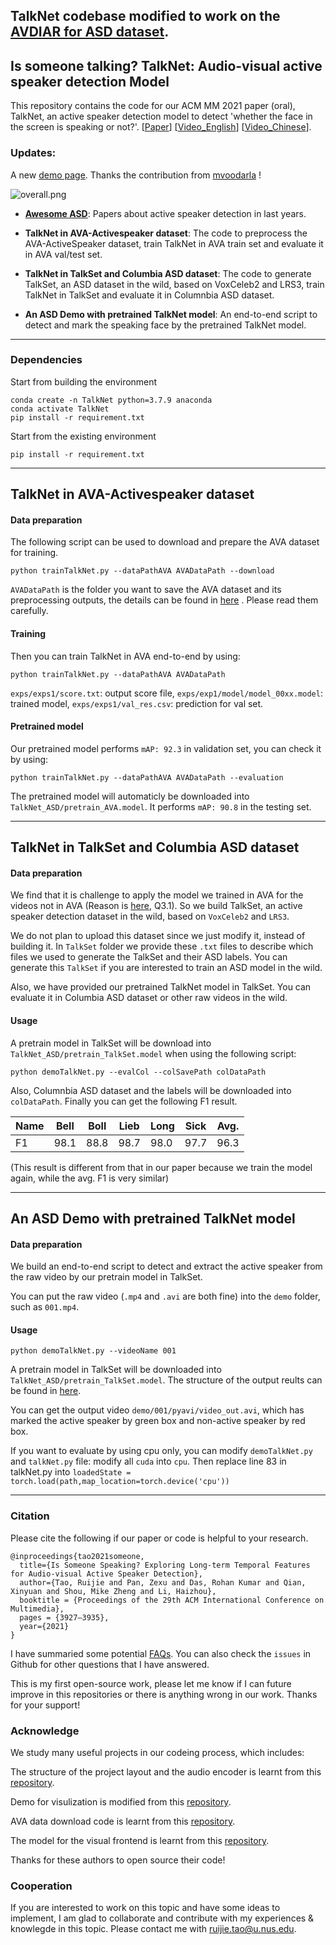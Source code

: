 ## TalkNet codebase modified to work on the [AVDIAR for ASD dataset](https://github.com/UTDTianGroup/AVDIAR2ASD).

## Is someone talking? TalkNet: Audio-visual active speaker detection Model

This repository contains the code for our ACM MM 2021 paper (oral), TalkNet, an active speaker detection model to detect 'whether the face in the screen is speaking or not?'. [[Paper](https://arxiv.org/pdf/2107.06592.pdf)]    [[Video_English](https://youtu.be/C6bpAgI9zxE)]    [[Video_Chinese](https://www.bilibili.com/video/bv1Yw411d7HG)].

### Updates:

A new [demo page](https://www.sievedata.com/functions/sieve/talknet-asd). Thanks the contribution from [mvoodarla](https://github.com/mvoodarla) !

![overall.png](utils/overall.png)

- [**Awesome ASD**](https://github.com/TaoRuijie/TalkNet_ASD/blob/main/awesomeASD.md): Papers about active speaker detection in last years.

- **TalkNet in AVA-Activespeaker dataset**: The code to preprocess the AVA-ActiveSpeaker dataset, train TalkNet in AVA train set and evaluate it in AVA val/test set. 

- **TalkNet in TalkSet and Columbia ASD dataset**: The code to generate TalkSet, an ASD dataset in the wild, based on VoxCeleb2 and LRS3, train TalkNet in TalkSet and evaluate it in Columnbia ASD dataset.

- **An ASD Demo with pretrained TalkNet model**: An end-to-end script to detect and mark the speaking face by the pretrained TalkNet model. 

***

### Dependencies

Start from building the environment
```
conda create -n TalkNet python=3.7.9 anaconda
conda activate TalkNet
pip install -r requirement.txt
```

Start from the existing environment
```
pip install -r requirement.txt
```

***

## TalkNet in AVA-Activespeaker dataset

#### Data preparation

The following script can be used to download and prepare the AVA dataset for training.

```
python trainTalkNet.py --dataPathAVA AVADataPath --download 
```

`AVADataPath` is the folder you want to save the AVA dataset and its preprocessing outputs, the details can be found in [here](https://github.com/TaoRuijie/TalkNet_ASD/blob/main/utils/tools.py#L34) . Please read them carefully.

#### Training
Then you can train TalkNet in AVA end-to-end by using:
```
python trainTalkNet.py --dataPathAVA AVADataPath
```
`exps/exps1/score.txt`: output score file, `exps/exp1/model/model_00xx.model`: trained model, `exps/exps1/val_res.csv`: prediction for val set.

#### Pretrained model
Our pretrained model performs `mAP: 92.3` in validation set, you can check it by using: 
```
python trainTalkNet.py --dataPathAVA AVADataPath --evaluation
```
The pretrained model will automaticly be downloaded into `TalkNet_ASD/pretrain_AVA.model`. It performs `mAP: 90.8` in the testing set. 

***

## TalkNet in TalkSet and Columbia ASD dataset

#### Data preparation

We find that it is challenge to apply the model we trained in AVA for the videos not in AVA (Reason is [here](https://github.com/TaoRuijie/TalkNet_ASD/blob/main/FAQ.md), Q3.1). So we build TalkSet, an active speaker detection dataset in the wild, based on `VoxCeleb2` and `LRS3`.

We do not plan to upload this dataset since we just modify it, instead of building it. In `TalkSet` folder we provide these `.txt` files to describe which files we used to generate the TalkSet and their ASD labels. You can generate this `TalkSet` if you are interested to train an ASD model in the wild.

Also, we have provided our pretrained TalkNet model in TalkSet. You can evaluate it in Columbia ASD dataset or other raw videos in the wild.

#### Usage

A pretrain model in TalkSet will be download into `TalkNet_ASD/pretrain_TalkSet.model` when using the following script:

```
python demoTalkNet.py --evalCol --colSavePath colDataPath
```

Also, Columnbia ASD dataset and the labels will be downloaded into `colDataPath`. Finally you can get the following F1 result.

| Name |  Bell  |  Boll  |  Lieb  |  Long  |  Sick  |  Avg.  |
|----- | ------ | ------ | ------ | ------ | ------ | ------ |
|  F1  |  98.1  |  88.8  |  98.7  |  98.0  |  97.7  |  96.3  |

(This result is different from that in our paper because we train the model again, while the avg. F1 is very similar)
***

## An ASD Demo with pretrained TalkNet model

#### Data preparation

We build an end-to-end script to detect and extract the active speaker from the raw video by our pretrain model in TalkSet. 

You can put the raw video (`.mp4` and `.avi` are both fine) into the `demo` folder, such as `001.mp4`.

#### Usage

```
python demoTalkNet.py --videoName 001
```

A pretrain model in TalkSet will be downloaded into `TalkNet_ASD/pretrain_TalkSet.model`. The structure of the output reults can be found in [here](https://github.com/TaoRuijie/TalkNet_ASD/blob/main/demoTalkNet.py#L351).

You can get the output video `demo/001/pyavi/video_out.avi`, which has marked the active speaker by green box and non-active speaker by red box.

If you want to evaluate by using cpu only, you can modify `demoTalkNet.py` and `talkNet.py` file: modify all `cuda` into `cpu`. Then replace line 83 in talkNet.py into `loadedState = torch.load(path,map_location=torch.device('cpu'))`

***

### Citation

Please cite the following if our paper or code is helpful to your research.
```
@inproceedings{tao2021someone,
  title={Is Someone Speaking? Exploring Long-term Temporal Features for Audio-visual Active Speaker Detection},
  author={Tao, Ruijie and Pan, Zexu and Das, Rohan Kumar and Qian, Xinyuan and Shou, Mike Zheng and Li, Haizhou},
  booktitle = {Proceedings of the 29th ACM International Conference on Multimedia},
  pages = {3927–3935},
  year={2021}
}
```
I have summaried some potential [FAQs](https://github.com/TaoRuijie/TalkNet_ASD/blob/main/FAQ.md). You can also check the `issues` in Github for other questions that I have answered.

This is my first open-source work, please let me know if I can future improve in this repositories or there is anything wrong in our work. Thanks for your support!

### Acknowledge

We study many useful projects in our codeing process, which includes:

The structure of the project layout and the audio encoder is learnt from this [repository](https://github.com/clovaai/voxceleb_trainer).

Demo for visulization is modified from this [repository](https://github.com/joonson/syncnet_python).

AVA data download code is learnt from this [repository](https://github.com/fuankarion/active-speakers-context).

The model for the visual frontend is learnt from this [repository](https://github.com/lordmartian/deep_avsr).

Thanks for these authors to open source their code!

### Cooperation

If you are interested to work on this topic and have some ideas to implement, I am glad to collaborate and contribute with my experiences & knowlegde in this topic. Please contact me with ruijie.tao@u.nus.edu.
